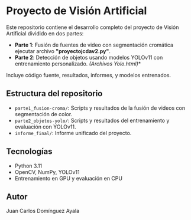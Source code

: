 # Proyecto de Visión Artificial

Este repositorio contiene el desarrollo completo del proyecto de Visión Artificial dividido en dos partes:

- **Parte 1**: Fusión de fuentes de video con segmentación cromática ejecutar archivo **"proyectojcdav2.py"**.
- **Parte 2**: Detección de objetos usando modelos YOLOv11 con entrenamiento personalizado. **(Archivos Yolo*.html)**

Incluye código fuente, resultados, informes, y modelos entrenados.

## Estructura del repositorio

- `parte1_fusion-croma/`: Scripts y resultados de la fusión de videos con segmentación de color.
- `parte2_objetos-yolo/`: Scripts y resultados del entrenamiento y evaluación con YOLOv11.
- `informe_final/`: Informe unificado del proyecto.

## Tecnologías

- Python 3.11
- OpenCV, NumPy, YOLOv11
- Entrenamiento en GPU y evaluación en CPU

## Autor

Juan Carlos Domínguez Ayala
